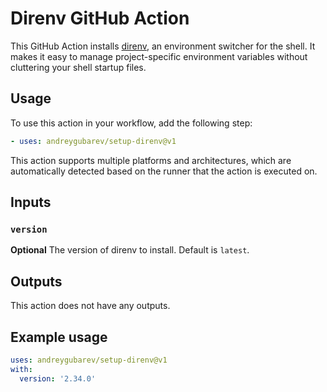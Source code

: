 # Direnv GitHub Action

This GitHub Action installs [direnv](https://direnv.net/), an environment
switcher for the shell. It makes it easy to manage project-specific environment
variables without cluttering your shell startup files.

## Usage

To use this action in your workflow, add the following step:

```yaml
- uses: andreygubarev/setup-direnv@v1
```

This action supports multiple platforms and architectures, which are
automatically detected based on the runner that the action is executed on.

## Inputs

### `version`

**Optional** The version of direnv to install. Default is `latest`.

## Outputs

This action does not have any outputs.

## Example usage

```yaml
uses: andreygubarev/setup-direnv@v1
with:
  version: '2.34.0'
```
